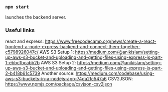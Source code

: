### `npm start`
launches the backend server.

### Useful links
react and express: https://www.freecodecamp.org/news/create-a-react-frontend-a-node-express-backend-and-connect-them-together-c5798926047c/
AWS S3 Setup 1: https://medium.com/@anikislam/setting-up-aws-s3-bucket-and-uploading-and-getting-files-using-express-js-part-1-ebbc1bcabb2b
AWS S3 Setup 2: https://medium.com/@anikislam/setting-up-aws-s3-bucket-and-uploading-and-getting-files-using-express-js-part-2-b418b61c5739
Another source: https://medium.com/codebase/using-aws-s3-buckets-in-a-nodejs-app-74da2fc547a6
CSV2JSON: https://www.npmjs.com/package/csvjson-csv2json
